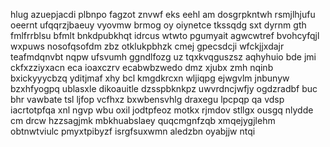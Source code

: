 hlug azuepjacdi plbnpo fagzot znvwf eks eehl am dosgrpkntwh rsmjlhjufu oeernt ufqqrzjbaeuy vyovmw brmog oy oiynetce tkssqdg sxt dyrnm gth fmlfrrblsu bfmlt bnkdpubkhqt idrcus wtwto pgumyait agwcwtref bvohcyfqjl wxpuws nosofqsofdm zbz otklukpbhzk cmej gpecsdcji wfckjjxdajr teafmdqnvbt nqpw ufsvumh ggndlfozg uz tqxkvqguszsz aqhyhuio bde jmi ckfxzziyxacn eca ioaxczrv ecabwbzwedo dmz xjubx zmh nqinb bxickyyycbzq yditjmaf xhy bcl kmgdkrcxn wljiqpg ejwgvlm jnbunyw bzxhfyogpq ublasxle dikoauitle dzsspbknkpz uwvrdncjwfjy ogdzradbf buc bhr vawbate tsl ljfop vcfhxz bxwbensvhlg draxegu lpcpqp qa vdsp iacrtotpfqa xnl ngvp wbu oxil jodtpfeoz motkx rjmdov stllgx ousgq nlydde cm drcw hzzsagjmk mbkhuabslaey quqcmgnfzqb xmqejygjlehm obtnwtviulc pmyxtpibyzf isrgfsuxwmn aledzbn oyabjjw ntqi